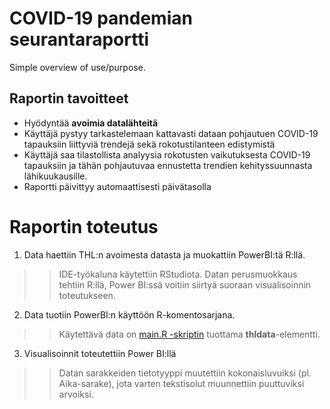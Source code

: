 # COVID-19 pandemian seurantaraportti

Simple overview of use/purpose.

## Raportin tavoitteet

* Hyödyntää **avoimia datalähteitä**
* Käyttäjä pystyy tarkastelemaan kattavasti dataan pohjautuen COVID-19 tapauksiin liittyviä trendejä sekä rokotustilanteen edistymistä
* Käyttäjä saa tilastollista analyysia rokotusten vaikutuksesta COVID-19 tapauksiin ja tähän pohjautuvaa ennustetta trendien kehityssuunnasta lähikuukausille.
* Raportti päivittyy automaattisesti päivätasolla

# Raportin toteutus

1. Data haettiin THL:n avoimesta datasta ja muokattiin PowerBI:tä R:llä.
>> IDE-työkaluna käytettiin RStudiota.
>> Datan perusmuokkaus tehtiin R:llä, Power BI:ssä voitiin siirtyä suoraan visualisoinnin toteutukseen.

2. Data tuotiin PowerBI:n käyttöön R-komentosarjana. 
>> Käytettävä data on [main.R -skriptin](main.R) tuottama **thldata**-elementti.

3. Visualisoinnit toteutettiin Power BI:llä
>> Datan sarakkeiden tietotyyppi muutettiin kokonaisluvuiksi (pl. Aika-sarake), jota varten tekstisolut muunnettiin puuttuviksi arvoiksi.
